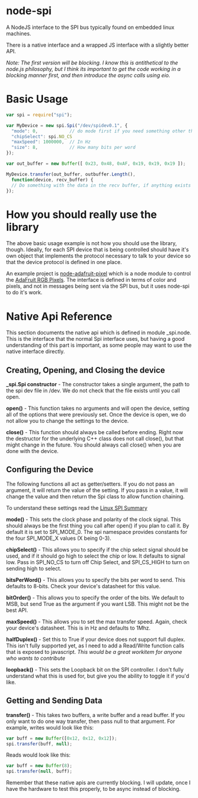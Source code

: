 node-spi
========

A NodeJS interface to the SPI bus typically found on embedded linux machines.

There is a native interface and a wrapped JS interface with a slightly
better API.

*Note: The first version will be blocking.  I know this is antithetical to
the node.js philosophy, but I think its important to get the code working in a 
blocking manner first, and then introduce the async calls using eio.*

Basic Usage
===========

```javascript
var spi = require("spi");

var MyDevice = new spi.Spi("/dev/spidev0.1", {
  "mode": 0,            // do mode first if you need something other than Mode 0
  "chipSelect": spi.NO_CS
  "maxSpeed": 1000000,  // In Hz
  "size": 8,            // How many bits per word
});

var out_buffer = new Buffer([ 0x23, 0x48, 0xAF, 0x19, 0x19, 0x19 ]);

MyDevice.transfer(out_buffer, outbuffer.Length(),
  function(device, recv_buffer) {
  // Do something with the data in the recv buffer, if anything exists
});
```

How you should **really** use the library
=========================================

The above basic usage example is not how you should use the library, though.
Ideally, for each SPI device that is being controlled should have it's own
object that implements the protocol necessary to talk to your device so that
the device protocol is defined in one place.

An example project is [node-adafruit-pixel](https://github.com/RussTheAerialist/node-adafruit-pixel)
which is a node module to control the [AdaFruit RGB Pixels](http://www.adafruit.com/products/738).
The interface is defined in terms of color and pixels, and not in messages 
being sent via the SPI bus, but it uses node-spi to do it's work.

Native Api Reference
====================

This section documents the native api which is defined in module \_spi.node.
This is the interface that the normal Spi interface uses, but having a good
understanding of this part is important, as some people may want to use the
native interface directly.

Creating, Opening, and Closing the device
-----------------------------------------

**\_spi.Spi constructor** - The constructor takes a single argument, the path
to the spi dev file in /dev.  We do not check that the file exists until you
call open.

**open()** - This function takes no arguments and will open the device, setting
all of the options that were previously set.  Once the device is open, we do not
allow you to change the settings to the device.

**close()** - This function should always be called before ending.  Right now
the destructor for the underlying C++ class does not call close(), but that
might change in the future.  You should always call close() when you are done
with the device.

Configuring the Device
----------------------

The following functions all act as getter/setters.  If you do not pass an
argument, it will return the value of the setting.  If you pass in a value,
it will change the value and then return the Spi class to allow function
chaining.

To understand these settings read the
[Linux SPI Summary](http://www.mjmwired.net/kernel/Documentation/spi/spi-summary)

**mode()** - This sets the clock phase and polarity of the clock signal.  This
should always be the first thing you call after open() if you plan to call it.
By default it is set to SPI_MODE_0.  The spi namespace provides constants for
the four SPI_MODE_X values (X being 0-3).

**chipSelect()** - This allows you to specify if the chip select signal should
be used, and if it should go high to select the chip or low.  It defaults to
signal low.  Pass in SPI_NO_CS to turn off Chip Select, and SPI_CS_HIGH to
turn on sending high to select.

**bitsPerWord()** - This allows you to specify the bits per word to send.
This defaults to 8-bits.  Check your device's datasheet for this value.

**bitOrder()** - This allows you to specify the order of the bits.  We default
to MSB, but send True as the argument if you want LSB.  This might not be the
best API.

**maxSpeed()** - This allows you to set the max transfer speed.  Again, check
your device's datasheet.  This is in Hz and defaults to 1Mhz.

**halfDuplex()** - Set this to True if your device does not support full duplex.
This isn't fully supported yet, as I need to add a Read/Write function calls that
is exposed to javascript. *This would be a great workitem for anyone who wants
to contribute*

**loopback()** - This sets the Loopback bit on the SPI controller.  I don't
fully understand what this is used for, but give you the ability to toggle it
if you'd like.

Getting and Sending Data
------------------------

**transfer()** - This takes two buffers, a write buffer and a read buffer.
If you only want to do one way transfer, then pass null to that argument.  For
example, writes would look like this:

```javascript
var buff = new Buffer([0x12, 0x12, 0x12]);
spi.transfer(buff, null);
```

Reads would look like this:

```javascript
var buff = new Buffer(8);
spi.transfer(null, buff);
```

Remember that these native apis are currently blocking.  I will update, once I
have the hardware to test this properly, to be async instead of blocking.
